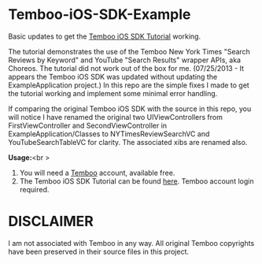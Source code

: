 Temboo-iOS-SDK-Example
======================

Basic updates to get the [Temboo iOS SDK Tutorial](https://www.temboo.com/support/getting-started/sdk/ios 
"iOS SDK Tutorial") working.

The tutorial demonstrates the use of the Temboo New York Times "Search Reviews by Keyword" and 
YouTube "Search Results" wrapper APIs, aka Choreos. The tutorial did not work out of the box for me. 
(07/25/2013 - It appears the Temboo iOS SDK was updated without updating the ExampleApplication project.)
In this repo are the simple fixes I made to get the tutorial working and implement some minimal error handling.

If comparing the original Temboo iOS SDK with the source in this repo, you will notice I have renamed the 
original two UIViewControllers from FirstViewController and SecondViewController in 
ExampleApplication/Classes to NYTimesReviewSearchVC and YouTubeSearchTableVC for clarity. The associated 
xibs are renamed also.

**Usage:**<br \>
1.  You will need a [Temboo](http://www.temboo.com "Temboo") account, available free.
2.  The Temboo iOS SDK Tutorial can be found [here](https://www.temboo.com/support/getting-started/sdk/ios "iOS SDK Tutorial"). Temboo account login required.


DISCLAIMER
======================
I am not associated with Temboo in any way. All original Temboo copyrights have been preserved in their source files in this project.
